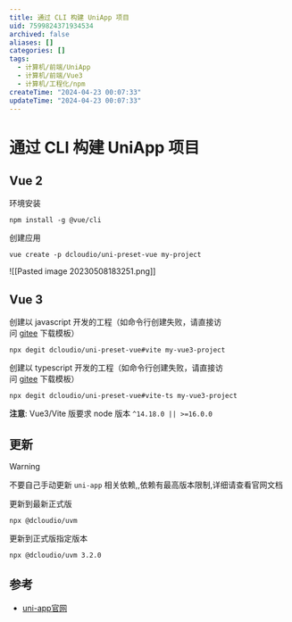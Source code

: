 ```yaml
---
title: 通过 CLI 构建 UniApp 项目
uid: 7599824371934534
archived: false
aliases: []
categories: []
tags:
  - 计算机/前端/UniApp
  - 计算机/前端/Vue3
  - 计算机/工程化/npm
createTime: "2024-04-23 00:07:33"
updateTime: "2024-04-23 00:07:33"
---
```


# 通过 CLI 构建 UniApp 项目

## Vue 2

环境安装

```
npm install -g @vue/cli
```

创建应用

```
vue create -p dcloudio/uni-preset-vue my-project
```

![[Pasted image 20230508183251.png]]

## Vue 3

创建以 javascript 开发的工程（如命令行创建失败，请直接访问 [gitee](https://gitee.com/dcloud/uni-preset-vue/repository/archive/vite.zip) 下载模板）

```
npx degit dcloudio/uni-preset-vue#vite my-vue3-project
```

创建以 typescript 开发的工程（如命令行创建失败，请直接访问 [gitee](https://gitee.com/dcloud/uni-preset-vue/repository/archive/vite-ts.zip) 下载模板）

```
npx degit dcloudio/uni-preset-vue#vite-ts my-vue3-project
```

**注意**: Vue3/Vite 版要求 node 版本 `^14.18.0 || >=16.0.0`

## 更新

> [!warning]
> 不要自己手动更新 `uni-app` 相关依赖,,依赖有最高版本限制,详细请查看官网文档

更新到最新正式版

```
npx @dcloudio/uvm
```

更新到正式版指定版本

```
npx @dcloudio/uvm 3.2.0
```

## 参考

- [uni-app官网](https://uniapp.dcloud.net.cn/quickstart-cli.html#install-vue-cli)
